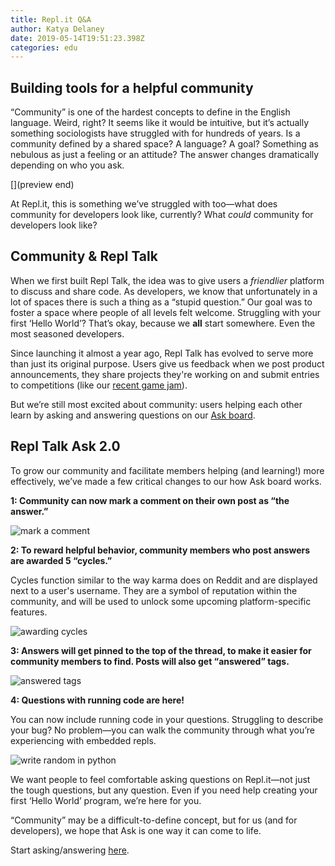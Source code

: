 ```yaml
---
title: Repl.it Q&A
author: Katya Delaney
date: 2019-05-14T19:51:23.398Z
categories: edu
---
```


## Building tools for a helpful community

“Community” is one of the hardest concepts to define in the English language. Weird, right? It seems like it would be intuitive, but it’s actually something sociologists have struggled with for hundreds of years. Is a community defined by a shared space? A language? A goal? Something as nebulous as just a feeling or an attitude? The answer changes dramatically depending on who you ask.

[](preview end)

At Repl.it, this is something we’ve struggled with too—what does community for developers look like, currently? What *could* community for developers look like?

## Community & Repl Talk

When we first built Repl Talk, the idea was to give users a *friendlier* platform to discuss and share code. As developers, we know that unfortunately in a lot of spaces there is such a thing as a “stupid question.” Our goal was to foster a space where people of all levels felt welcome. Struggling with your first ‘Hello World’? That’s okay, because we **all** start somewhere. Even the most seasoned developers.

Since launching it almost a year ago, Repl Talk has evolved to serve more than just its original  purpose. Users give us feedback when we post product announcements, they share projects they're working on and submit entries to competitions (like our [recent game jam](https://repl.it/talk/announcements/GAME-JAM-WINNERS-INSIDE/13851)).

But we’re still most excited about community: users helping each other learn by asking and answering questions on our [Ask board](https://repl.it/talk/ask).

## Repl Talk Ask 2.0

To grow our community and facilitate members helping (and learning!) more effectively, we’ve made a few critical changes to our how Ask board works.

__1: Community  can now mark a comment on their own post as “the answer.”__

![mark a comment](/public/images/blog/repl-talk-ask/1.png)

__2: To reward helpful behavior, community members  who post answers are awarded 5 **“cycles.”**__

Cycles function similar to the way karma does on Reddit and are displayed next to a user's username. They are a symbol of reputation within the community, and will be used to unlock some upcoming platform-specific features.

![awarding cycles](/public/images/blog/repl-talk-ask/2.png)

__3: Answers will get pinned to the top of the thread, to make it easier for community members to find. Posts will also get “answered” tags.__

![answered tags](/public/images/blog/repl-talk-ask/3.png)

__4: Questions with running code are here!__

You can now include running code in your questions. Struggling to describe your bug? No problem—you can walk the community through what you’re experiencing with embedded repls.

![write random in python](/public/images/blog/repl-talk-ask/4.png)

We want people to feel comfortable asking questions on Repl.it—not just the tough questions, but any question. Even if you need help creating your first ‘Hello World’ program, we’re here for you.

“Community” may be a difficult-to-define concept, but for us (and for developers), we hope that Ask is one way it can come to life.

Start asking/answering [here](https://repl.it/talk/ask).
